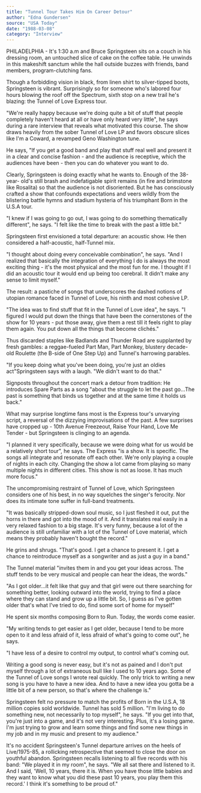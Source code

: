 ```yaml
---
title: "Tunnel Tour Takes Him On Career Detour"
author: "Edna Gundersen"
source: "USA Today"
date: "1988-03-08"
category: "Interview"
---
```


PHILADELPHIA - It's 1:30 a.m and Bruce Springsteen sits on a couch in his dressing room, an untouched slice of cake on the coffee table. He unwinds in this makeshift sanctum while the hall outside buzzes with friends, band members, program-clutching fans.

Though a forbidding vision in black, from linen shirt to silver-tipped boots, Springsteen is vibrant. Surprisingly so for someone who's labored four hours blowing the roof off the Spectrum, sixth stop on a new trail he's blazing: the Tunnel of Love Express tour.

"We're really happy because we're doing quite a bit of stuff that people completely haven't heard at all or have only heard very little", he says during a rare interview that reveals what motivated this course. The show draws heavily from the sober Tunnel of Love LP and favors obscure slices like I'm a Coward, a revamped Geno Washington tune.

He says, "If you get a good band and play that stuff real well and present it in a clear and concise fashion - and the audience is receptive, which the audiences have been - then you can do whatever you want to do.

Clearly, Springsteen is doing exactly what he wants to. Enough of the 38-year- old's still brash and indefatigable spirit remains (in fire and brimstone like Rosalita) so that the audience is not disoriented. But he has consciously crafted a show that confounds expectations and veers wildly from the blistering battle hymns and stadium hysteria of his triumphant Born in the U.S.A tour.

"I knew if I was going to go out, I was going to do something thematically different", he says. "I felt like the time to break with the past a little bit."

Springsteen first envisioned a total departure: an acoustic show. He then considered a half-acoustic, half-Tunnel mix.

"I thought about doing every conceivable combination", he says. "And I realized that basically the integration of everything I do is always the most exciting thing - it's the most physical and the most fun for me. I thought if I did an acoustic tour it would end up being too cerebral. It didn't make any sense to limit myself."

The result: a pastiche of songs that underscores the dashed notions of utopian romance faced in Tunnel of Love, his ninth and most cohesive LP.

"The idea was to find stuff that fit in the Tunnel of Love idea", he says. "I figured I would put down the things that have been the cornerstones of the show for 10 years - put those away, give them a rest till it feels right to play them again. You put down all the things that become clichés."

Thus discarded staples like Badlands and Thunder Road are supplanted by fresh gambles: a reggae-fueled Part Man, Part Monkey, blustery decade-old Roulette (the B-side of One Step Up) and Tunnel's harrowing parables.

"If you keep doing what you've been doing, you're just an oldies act"Springsteen says with a laugh. "We didn't want to do that."

Signposts throughout the concert mark a detour from tradition: He introduces Spare Parts as a song "about the struggle to let the past go...The past is something that binds us together and at the same time it holds us back."

What may surprise longtime fans most is the Express tour's unvarying script, a reversal of the dizzying improvisations of the past. A few surprises have cropped up - 10th Avenue Freezeout, Raise Your Hand, Love Me Tender - but Springsteen is clinging to an agenda.

"I planned it very specifically, because we were doing what for us would be a relatively short tour", he says. The Express "is a show. It is specific. The songs all integrate and resonate off each other. We're only playing a couple of nights in each city. Changing the show a lot came from playing so many multiple nights in different cities. This show is not as loose. It has much more focus."

The uncompromising restraint of Tunnel of Love, which Springsteen considers one of his best, in no way squelches the singer's ferocity. Nor does its intimate tone suffer in full-band treatments.

"It was basically stripped-down soul music, so I just fleshed it out, put the horns in there and got into the mood of it. And it translates real easily in a very relaxed fashion to a big stage. It's very funny, because a lot of the audience is still unfamiliar with a lot of the Tunnel of Love material, which means they probably haven't bought the record."

He grins and shrugs. "That's good. I get a chance to present it. I get a chance to reintroduce myself as a songwriter and as just a guy in a band."

The Tunnel material "invites them in and you get your ideas across. The stuff tends to be very musical and people can hear the ideas, the words."

"As I got older...it felt like that guy and that girl were out there searching for something better, looking outward into the world, trying to find a place where they can stand and grow up a little bit. So, I guess as I've gotten older that's what I've tried to do, find some sort of home for myself"

He spent six months composing Born to Run. Today, the words come easier.

"My writing tends to get easier as I get older, because I tend to be more open to it and less afraid of it, less afraid of what's going to come out", he says.

"I have less of a desire to control my output, to control what's coming out.

Writing a good song is never easy, but it's not as pained and I don't put myself through a lot of extraneous bull like I used to 10 years ago. Some of the Tunnel of Love songs I wrote real quickly. The only trick to writing a new song is you have to have a new idea. And to have a new idea you gotta be a little bit of a new person, so that's where the challenge is."

Springsteen felt no pressure to match the profits of Born in the U.S.A, 18 million copies sold worldwide. Tunnel has sold 5 million. "I'm living to do something new, not necessarily to top myself", he says. "If you get into that, you're just into a game, and it's not very interesting. Plus, it's a losing game. I'm just trying to grow and learn some things and find some new things in my job and in my music and present to my audience."

It's no accident Springsteen's Tunnel departure arrives on the heels of Live/1975-85, a rollicking retrospective that seemed to close the door on youthful abandon. Springsteen recalls listening to all five records with his band: "We played it in my room", he says. "We all sat there and listened to it. And I said, 'Well, 10 years, there it is. When you have those little babies and they want to know what you did these past 10 years, you play them this record.' I think it's something to be proud of."